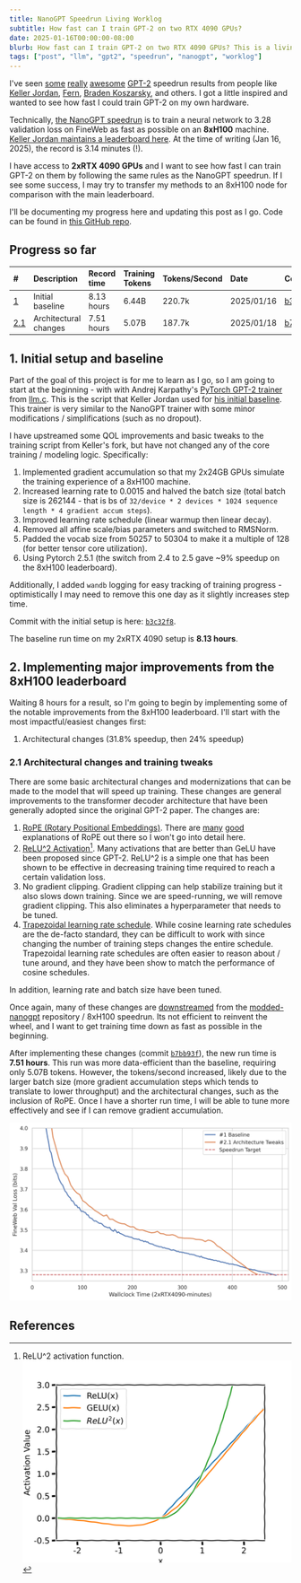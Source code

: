 ```yaml
---
title: NanoGPT Speedrun Living Worklog
subtitle: How fast can I train GPT-2 on two RTX 4090 GPUs?
date: 2025-01-16T00:00:00-08:00
blurb: How fast can I train GPT-2 on two RTX 4090 GPUs? This is a living worklog of my progress.
tags: ["post", "llm", "gpt2", "speedrun", "nanogpt", "worklog"]
---
```


I've seen [some](https://x.com/kellerjordan0/status/1859331370268623321) [really](https://x.com/kellerjordan0/status/1842300916864844014) [awesome](https://x.com/kellerjordan0/status/1876048851158880624) [GPT-2](https://x.com/hi_tysam/status/1879687807678959729) speedrun results from people like [Keller Jordan](https://x.com/kellerjordan0), [Fern](https://x.com/hi_tysam), [Braden Koszarsky](https://x.com/KoszarskyB), and others. I got a little inspired and wanted to see how fast I could train GPT-2 on my own hardware.

Technically, [the NanoGPT speedrun](https://x.com/kellerjordan0/status/1798863559243513937) is to train a neural network to 3.28 validation loss on FineWeb as fast as possible on an **8xH100** machine. [Keller Jordan maintains a leaderboard here](https://github.com/KellerJordan/modded-nanogpt?tab=readme-ov-file#world-record-history). At the time of writing (Jan 16, 2025), the record is 3.14 minutes (!).

I have access to **2xRTX 4090 GPUs** and I want to see how fast I can train GPT-2 on them by following the same rules as the NanoGPT speedrun. If I see some success, I may try to transfer my methods to an 8xH100 node for comparison with the main leaderboard.

I'll be documenting my progress here and updating this post as I go. Code can be found in [this GitHub repo](https://github.com/tyler-romero/nanogpt-speedrun).

## Progress so far
| #                                                    | Description           | Record time | Training Tokens | Tokens/Second | Date       | Commit                                                                                                      | Log                                                                                                              |
| :--------------------------------------------------- | :-------------------- | :---------- | :-------------- | :------------ | :--------- | :---------------------------------------------------------------------------------------------------------- | :--------------------------------------------------------------------------------------------------------------- |
| [1](#1-initial-setup-and-baseline)                   | Initial baseline      | 8.13 hours  | 6.44B           | 220.7k        | 2025/01/16 | [b3c32f8](https://github.com/tyler-romero/nanogpt-speedrun/commit/b3c32f8937c1f4655c5eb9607970e03e351a6c08) | [here](https://github.com/tyler-romero/nanogpt-speedrun/blob/main/logs/4c627c0d-029c-4f8a-bd18-40f99b43b22e.txt) |
| [2.1](#21-architectural-changes-and-training-tweaks) | Architectural changes | 7.51 hours  | 5.07B           | 187.7k        | 2025/01/18 | [b7bb93f](https://github.com/tyler-romero/nanogpt-speedrun/commit/b7bb93fd988d73a55184c553f0020feec1454340) | [here](https://github.com/tyler-romero/nanogpt-speedrun/blob/main/logs/14fcdb07-443d-4d1c-b307-061bc4bd2cd6.txt) |

## 1. Initial setup and baseline

Part of the goal of this project is for me to learn as I go, so I am going to start at the beginning - with with Andrej Karpathy's [PyTorch GPT-2 trainer](https://github.com/karpathy/llm.c/blob/7b929300217ff1a974b63791a228928b39b26409/train_gpt2.py) from [llm.c](https://github.com/karpathy/llm.c). This is the script that Keller Jordan used for [his initial baseline](https://github.com/KellerJordan/modded-nanogpt/tree/master?tab=readme-ov-file#modded-nanogpt). This trainer is very similar to the NanoGPT trainer with some minor modifications / simplifications (such as no dropout).

I have upstreamed some QOL improvements and basic tweaks to the training script from Keller's fork, but have not changed any of the core training / modeling logic. Specifically:
1. Implemented gradient accumulation so that my 2x24GB GPUs simulate the training experience of a 8xH100 machine.
2. Increased learning rate to 0.0015 and halved the batch size (total batch size is 262144 - that is bs of `32/device * 2 devices * 1024 sequence length * 4 gradient accum steps`).
3. Improved learning rate schedule (linear warmup then linear decay).
4. Removed all affine scale/bias parameters and switched to RMSNorm.
5. Padded the vocab size from 50257 to 50304 to make it a multiple of 128 (for better tensor core utilization).
6. Using Pytorch 2.5.1 (the switch from 2.4 to 2.5 gave ~9% speedup on the 8xH100 leaderboard).

Additionally, I added `wandb` logging for easy tracking of training progress - optimistically I may need to remove this one day as it slightly increases step time.

Commit with the initial setup is here: [`b3c32f8`](https://github.com/tyler-romero/nanogpt-speedrun/blob/main/logs/4c627c0d-029c-4f8a-bd18-40f99b43b22e.txt).

The baseline run time on my 2xRTX 4090 setup is **8.13 hours**.

<!-- TODO: plot -->

## 2. Implementing major improvements from the 8xH100 leaderboard

Waiting 8 hours for a result, so I'm going to begin by implementing some of the notable improvements from the 8xH100 leaderboard. I'll start with the most impactful/easiest changes first:
1. Architectural changes (31.8% speedup, then 24% speedup)
<!-- 2. Muon Optimizer (29% speedup) -->
<!-- 3. Untied embeddings and lm_head (10% speedup) -->

### 2.1 Architectural changes and training tweaks
There are some basic architectural changes and modernizations that can be made to the model that will speed up training. These changes are general improvements to the transformer decoder architecture that have been generally adopted since the original GPT-2 paper. The changes are:
1. [RoPE (Rotary Positional Embeddings)](https://arxiv.org/abs/2104.09864). There are [many](https://www.jitx.io/posts/rope-embeddings) [good](https://blog.eleuther.ai/rotary-embeddings/) explanations of RoPE out there so I won't go into detail here.
2. [ReLU^2 Activation](https://arxiv.org/pdf/2109.08668)[^relu2]. Many activations that are better than GeLU have been proposed since GPT-2. ReLU^2 is a simple one that has been shown to be effective in decreasing training time required to reach a certain validation loss.
3. No gradient clipping. Gradient clipping can help stabilize training but it also slows down training. Since we are speed-running, we will remove gradient clipping. This also eliminates a hyperparameter that needs to be tuned.
4. [Trapezoidal learning rate schedule](https://arxiv.org/abs/2405.18392). While cosine learning rate schedules are the de-facto standard, they can be difficult to work with since changing the number of training steps changes the entire schedule. Trapezoidal learning rate schedules are often easier to reason about / tune around, and they have been show to match the performance of cosine schedules.

[^relu2]: ReLU^2 activation function. ![Relu Activation plot](/assets/img/relu2.png)

In addition, learning rate and batch size have been tuned.

Once again, many of these changes are [downstreamed](https://en.wikipedia.org/wiki/Downstream_(software_development)) from the [modded-nanogpt](https://github.com/KellerJordan/modded-nanogpt) repository / 8xH100 speedrun. Its not efficient to reinvent the wheel, and I want to get training time down as fast as possible in the beginning.

After implementing these changes (commit [`b7bb93f`](https://github.com/tyler-romero/nanogpt-speedrun/commit/b7bb93fd988d73a55184c553f0020feec1454340)), the new run time is **7.51 hours**. This run was more data-efficient than the baseline, requiring only 5.07B tokens. However, the tokens/second increased, likely due to the larger batch size (more gradient accumulation steps which tends to translate to lower throughput) and the architectural changes, such as the inclusion of RoPE. Once I have a shorter run time, I will be able to tune more effectively and see if I can remove gradient accumulation.

![Section 2.1 loss plot](/assets/img/2p1_loss_plot.png)




## References
<textarea id="bibtex_input" style="display:none;">
@misc{modded_nanogpt_2024,
  author       = {Keller Jordan and Jeremy Bernstein and Brendan Rappazzo and
                  @fernbear.bsky.social and Boza Vlado and You Jiacheng and
                  Franz Cesista and Braden Koszarsky and @Grad62304977},
  title        = {modded-nanogpt: Speedrunning the NanoGPT baseline},
  year         = {2024},
  url          = {https://github.com/KellerJordan/modded-nanogpt},
  note = {GitHub repository}
}
@software{hlb-gpt_2024,
  author={Fern},
  month={3},
  year = {2024},
  title={hlb-gpt},
  url={https://github.com/tysam-code/hlb-gpt},
  version = {0.4.0},
  note = {GitHub repository}
}
@misc{su2023roformerenhancedtransformerrotary,
      title={RoFormer: Enhanced Transformer with Rotary Position Embedding},
      author={Jianlin Su and Yu Lu and Shengfeng Pan and Ahmed Murtadha and Bo Wen and Yunfeng Liu},
      year={2023},
      eprint={2104.09864},
      archivePrefix={arXiv},
      primaryClass={cs.CL},
      url={https://arxiv.org/abs/2104.09864},
}
@misc{so2022primersearchingefficienttransformers,
      title={Primer: Searching for Efficient Transformers for Language Modeling},
      author={David R. So and Wojciech Mańke and Hanxiao Liu and Zihang Dai and Noam Shazeer and Quoc V. Le},
      year={2022},
      eprint={2109.08668},
      archivePrefix={arXiv},
      primaryClass={cs.LG},
      url={https://arxiv.org/abs/2109.08668},
}
@misc{hagele2024scalinglawscomputeoptimaltraining,
      title={Scaling Laws and Compute-Optimal Training Beyond Fixed Training Durations},
      author={Alexander Hägele and Elie Bakouch and Atli Kosson and Loubna Ben Allal and Leandro Von Werra and Martin Jaggi},
      year={2024},
      eprint={2405.18392},
      archivePrefix={arXiv},
      primaryClass={cs.LG},
      url={https://arxiv.org/abs/2405.18392},
}
@misc{hoffmann2022trainingcomputeoptimallargelanguage,
      title={Training Compute-Optimal Large Language Models},
      author={Jordan Hoffmann and Sebastian Borgeaud and Arthur Mensch and Elena Buchatskaya and Trevor Cai and Eliza Rutherford and Diego de Las Casas and Lisa Anne Hendricks and Johannes Welbl and Aidan Clark and Tom Hennigan and Eric Noland and Katie Millican and George van den Driessche and Bogdan Damoc and Aurelia Guy and Simon Osindero and Karen Simonyan and Erich Elsen and Jack W. Rae and Oriol Vinyals and Laurent Sifre},
      year={2022},
      eprint={2203.15556},
      archivePrefix={arXiv},
      primaryClass={cs.CL},
      url={https://arxiv.org/abs/2203.15556},
}
</textarea>
<div id="bibtex_display"></div>